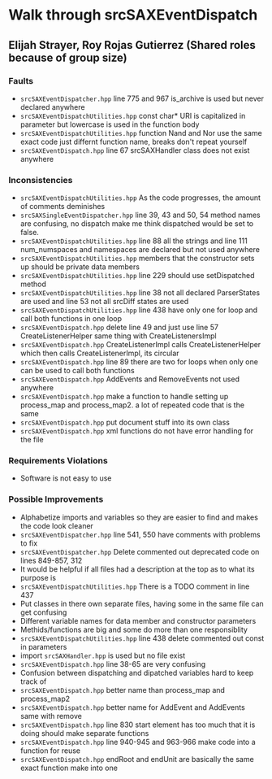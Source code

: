 # Walk through srcSAXEventDispatch
## Elijah Strayer, Roy Rojas Gutierrez (Shared roles because of group size)

### Faults
- ```srcSAXEventDispatcher.hpp``` line 775 and 967 is_archive is used but never declared anywhere
- ```srcSAXEventDispatchUtilities.hpp``` const char* URI is capitalized in parameter but lowercase is 
used in the function body
- ```srcSAXEventDispatchUtilities.hpp``` function Nand and Nor use the same exact code just differnt
function name, breaks don't repeat yourself
- ```srcSAXEventDispatch.hpp``` line 67 srcSAXHandler class does not exist anywhere

### Inconsistencies
- ```srcSAXEventDispatchUtilities.hpp``` As the code progresses, the amount of comments deminishes
- ```srcSAXSingleEventDispatcher.hpp``` line 39, 43 and 50, 54 method names are confusing, no dispatch 
 make me think dispatched would be set to false. 
- ```srcSAXEventDispatchUtilities.hpp``` line 88 all the strings and line 111 num_numspaces and namespaces
 are declared but not used anywhere
- ```srcSAXEventDispatchUtilities.hpp``` members that the constructor sets up should be private data members
- ```srcSAXEventDispatchUtilities.hpp``` line 229 should use setDispatched method
- ```srcSAXEventDispatchUtilities.hpp``` line 38 not all declared ParserStates are used and line 53 
not all srcDiff states are used
- ```srcSAXEventDispatchUtilities.hpp``` line 438 have only one for loop and call both functions in one loop
- ```srcSAXEventDispatch.hpp``` delete line 49 and just use line 57 CreateListenerHelper same thing with
CreateListenersImpl
- ```srcSAXEventDispatch.hpp``` CreateListenerImpl calls CreateListenerHelper which then calls CreateListenerImpl, its circular
- ```srcSAXEventDispatch.hpp``` line 89 there are two for loops when only one can be used to call both functions
- ```srcSAXEventDispatch.hpp``` AddEvents and RemoveEvents not used anywhere
- ```srcSAXEventDispatch.hpp``` make a function to handle setting up process_map and process_map2. a lot of repeated code
that is the same
- ```srcSAXEventDispatch.hpp``` put document stuff into its own class
- ```srcSAXEventDispatch.hpp``` xml functions do not have error handling for the file
 
### Requirements Violations
- Software is not easy to use

### Possible Improvements
- Alphabetize imports and variables so they are easier to find and makes the code look cleaner
- ```srcSAXEventDispatcher.hpp``` line 541, 550 have comments with problems to fix
- ```srcSAXEventDispatcher.hpp``` Delete commented out deprecated code on lines 849-857, 312
- It would be helpful if all files had a description at the top as to what its purpose is
- ```srcSAXEventDispatchUtilities.hpp``` There is a TODO comment in line 437
- Put classes in there own separate files, having some in the same file can get confusing
- Different variable names for data member and constructor parameters
- Methids/functions are big and some do more than one responsiblity
- ```srcSAXEventDispatchUtilities.hpp``` line 438 delete commented out const in parameters
- import ```srcSAXHandler.hpp``` is used but no file exist
- ```srcSAXEventDispatch.hpp``` line 38-65 are very confusing
- Confusion between dispatching and dipatched variables hard to keep track of
- ```srcSAXEventDispatch.hpp``` better name than process_map and process_map2
- ```srcSAXEventDispatch.hpp``` better name for AddEvent and AddEvents same with remove
- ```srcSAXEventDispatch.hpp``` line 830 start element has too much that it is doing should make separate functions
- ```srcSAXEventDispatch.hpp``` line 940-945 and 963-966 make code into a function for reuse
- ```srcSAXEventDispatch.hpp``` endRoot and endUnit are basically the same exact function make into one

